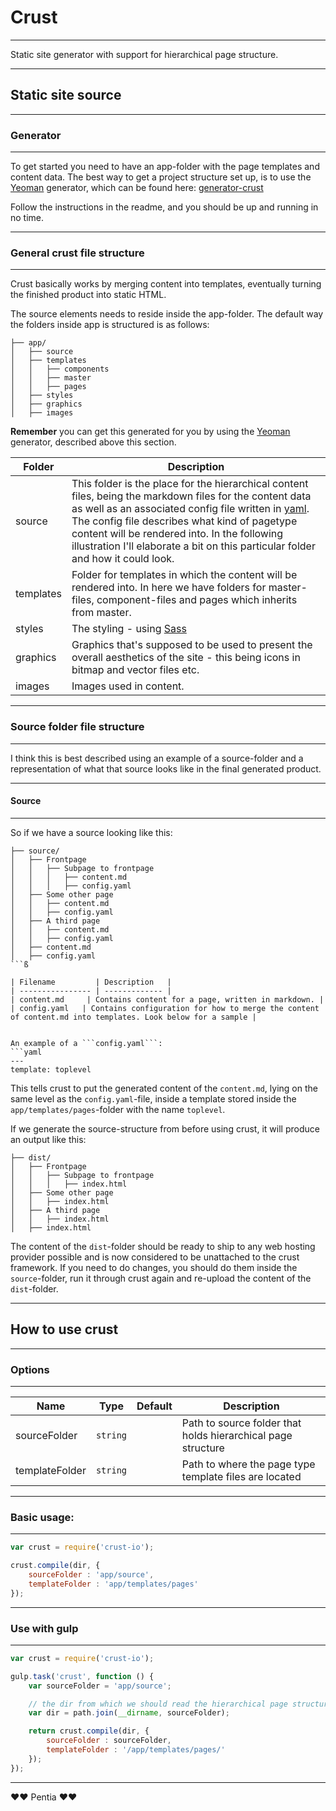 # Crust

***

Static site generator with support for hierarchical page structure.

***

## Static site source

***

### Generator

***

To get started you need to have an app-folder with the page templates and content data. The best way to get a project structure set up, is to use the [Yeoman](http://yeoman.io) generator, which can be found here: [generator-crust](https://www.npmjs.com/package/generator-crust)

Follow the instructions in the readme, and you should be up and running in no time.

***

### General crust file structure

***

Crust basically works by merging content into templates, eventually turning the finished product into static HTML.

The source elements needs to reside inside the app-folder. The default way the folders inside app is structured is as follows:

```
├── app/
│   ├── source
│   ├── templates
│   │   ├── components
│   │   ├── master
│   │   ├── pages
│   ├── styles
│   ├── graphics
│   ├── images
```

**Remember** you can get this generated for you by using the [Yeoman](http://yeoman.io) generator, described above this section.

| Folder           | Description   |
| ---------------- | ------------- |
| source     | This folder is the place for the hierarchical content files, being the markdown files for the content data as well as an associated config file written in [yaml](http://yaml.org/). The config file describes what kind of pagetype content will be rendered into. In the following illustration I'll elaborate a bit on this particular folder and how it could look. |
| templates   | Folder for templates in which the content will be rendered into. In here we have folders for master-files, component-files and pages which inherits from master. |
| styles   | The styling - using [Sass](http://sass-lang.com) |
| graphics   | Graphics that's supposed to be used to present the overall aesthetics of the site - this being icons in bitmap and vector files etc. |
| images   | Images used in content. |

***

### Source folder file structure

***

I think this is best described using an example of a source-folder and a representation of what that source looks like in the final generated product.

***

#### Source

***

So if we have a source looking like this:

```
├── source/
│   ├── Frontpage
│   │   ├── Subpage to frontpage
│   │   │   ├── content.md
│   │   │   ├── config.yaml
│   ├── Some other page
│   │   ├── content.md
│   │   ├── config.yaml
│   ├── A third page
│   │   ├── content.md
│   │   ├── config.yaml
│   ├── content.md
│   ├── config.yaml
```ß

| Filename         | Description   |
| ---------------- | ------------- |
| content.md     | Contains content for a page, written in markdown. |
| config.yaml   | Contains configuration for how to merge the content of content.md into templates. Look below for a sample |


An example of a ```config.yaml```:
```yaml
---
template: toplevel

```

This tells crust to put the generated content of the ```content.md```, lying on the same level as the ```config.yaml```-file, inside a template stored inside the ```app/templates/pages```-folder with the name ```toplevel```.


If we generate the source-structure from before using crust, it will produce an output like this:

```
├── dist/
│   ├── Frontpage
│   │   ├── Subpage to frontpage
│   │   │   ├── index.html
│   ├── Some other page
│   │   ├── index.html
│   ├── A third page
│   │   ├── index.html
│   ├── index.html
```

The content of the ```dist```-folder should be ready to ship to any web hosting provider possible and is now considered to be unattached to the crust framework. If you need to do changes, you should do them inside the ```source```-folder, run it through crust again and re-upload the content of the ```dist```-folder.

***

## How to use crust

***

### Options

***

| Name             | Type          | Default | Description   |
| ---------------- | ------------- | ------------- |------------- |
| sourceFolder     | `string`      | | Path to source folder that holds hierarchical page structure |
| templateFolder   | `string`      | | Path to where the page type template files are located |

***

### Basic usage:

***

```js
var crust = require('crust-io');

crust.compile(dir, { 
    sourceFolder : 'app/source',
    templateFolder : 'app/templates/pages'
});
```
***

### Use with gulp

***

```js
var crust = require('crust-io');

gulp.task('crust', function () {
	var sourceFolder = 'app/source';

	// the dir from which we should read the hierarchical page structure
 	var dir = path.join(__dirname, sourceFolder);

	return crust.compile(dir, { 
		sourceFolder : sourceFolder,
		templateFolder : '/app/templates/pages/'
	});
});
```

---
❤♥ Pentia ♥❤